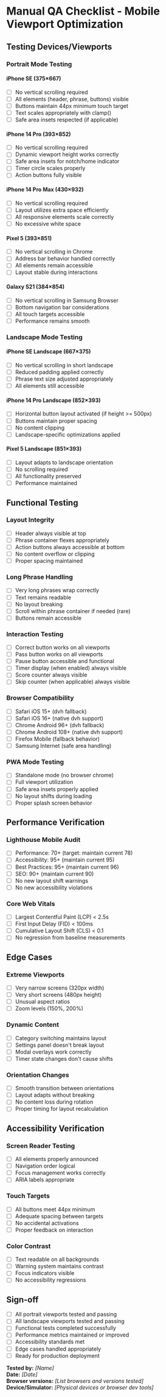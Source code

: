 # Manual QA Checklist - Mobile Viewport Optimization

## Testing Devices/Viewports

### Portrait Mode Testing

#### iPhone SE (375×667)
- [ ] No vertical scrolling required
- [ ] All elements (header, phrase, buttons) visible
- [ ] Buttons maintain 44px minimum touch target
- [ ] Text scales appropriately with clamp()
- [ ] Safe area insets respected (if applicable)

#### iPhone 14 Pro (393×852)
- [ ] No vertical scrolling required
- [ ] Dynamic viewport height works correctly
- [ ] Safe area insets for notch/home indicator
- [ ] Timer circle scales properly
- [ ] Action buttons fully visible

#### iPhone 14 Pro Max (430×932)
- [ ] No vertical scrolling required
- [ ] Layout utilizes extra space efficiently
- [ ] All responsive elements scale correctly
- [ ] No excessive white space

#### Pixel 5 (393×851)
- [ ] No vertical scrolling in Chrome
- [ ] Address bar behavior handled correctly
- [ ] All elements remain accessible
- [ ] Layout stable during interactions

#### Galaxy S21 (384×854)
- [ ] No vertical scrolling in Samsung Browser
- [ ] Bottom navigation bar considerations
- [ ] All touch targets accessible
- [ ] Performance remains smooth

### Landscape Mode Testing

#### iPhone SE Landscape (667×375)
- [ ] No vertical scrolling in short landscape
- [ ] Reduced padding applied correctly
- [ ] Phrase text size adjusted appropriately
- [ ] All elements still accessible

#### iPhone 14 Pro Landscape (852×393)
- [ ] Horizontal button layout activated (if height >= 500px)
- [ ] Buttons maintain proper spacing
- [ ] No content clipping
- [ ] Landscape-specific optimizations applied

#### Pixel 5 Landscape (851×393)
- [ ] Layout adapts to landscape orientation
- [ ] No scrolling required
- [ ] All functionality preserved
- [ ] Performance maintained

## Functional Testing

### Layout Integrity
- [ ] Header always visible at top
- [ ] Phrase container flexes appropriately
- [ ] Action buttons always accessible at bottom
- [ ] No content overflow or clipping
- [ ] Proper spacing maintained

### Long Phrase Handling
- [ ] Very long phrases wrap correctly
- [ ] Text remains readable
- [ ] No layout breaking
- [ ] Scroll within phrase container if needed (rare)
- [ ] Buttons remain accessible

### Interaction Testing
- [ ] Correct button works on all viewports
- [ ] Pass button works on all viewports
- [ ] Pause button accessible and functional
- [ ] Timer display (when enabled) always visible
- [ ] Score counter always visible
- [ ] Skip counter (when applicable) always visible

### Browser Compatibility
- [ ] Safari iOS 15+ (dvh fallback)
- [ ] Safari iOS 16+ (native dvh support)
- [ ] Chrome Android 96+ (dvh fallback)
- [ ] Chrome Android 108+ (native dvh support)
- [ ] Firefox Mobile (fallback behavior)
- [ ] Samsung Internet (safe area handling)

### PWA Mode Testing
- [ ] Standalone mode (no browser chrome)
- [ ] Full viewport utilization
- [ ] Safe area insets properly applied
- [ ] No layout shifts during loading
- [ ] Proper splash screen behavior

## Performance Verification

### Lighthouse Mobile Audit
- [ ] Performance: 70+ (target: maintain current 78)
- [ ] Accessibility: 95+ (maintain current 95)
- [ ] Best Practices: 95+ (maintain current 96)
- [ ] SEO: 90+ (maintain current 90)
- [ ] No new layout shift warnings
- [ ] No new accessibility violations

### Core Web Vitals
- [ ] Largest Contentful Paint (LCP) < 2.5s
- [ ] First Input Delay (FID) < 100ms
- [ ] Cumulative Layout Shift (CLS) < 0.1
- [ ] No regression from baseline measurements

## Edge Cases

### Extreme Viewports
- [ ] Very narrow screens (320px width)
- [ ] Very short screens (480px height)
- [ ] Unusual aspect ratios
- [ ] Zoom levels (150%, 200%)

### Dynamic Content
- [ ] Category switching maintains layout
- [ ] Settings panel doesn't break layout
- [ ] Modal overlays work correctly
- [ ] Timer state changes don't cause shifts

### Orientation Changes
- [ ] Smooth transition between orientations
- [ ] Layout adapts without breaking
- [ ] No content loss during rotation
- [ ] Proper timing for layout recalculation

## Accessibility Verification

### Screen Reader Testing
- [ ] All elements properly announced
- [ ] Navigation order logical
- [ ] Focus management works correctly
- [ ] ARIA labels appropriate

### Touch Targets
- [ ] All buttons meet 44px minimum
- [ ] Adequate spacing between targets
- [ ] No accidental activations
- [ ] Proper feedback on interaction

### Color Contrast
- [ ] Text readable on all backgrounds
- [ ] Warning system maintains contrast
- [ ] Focus indicators visible
- [ ] No accessibility regressions

## Sign-off

- [ ] All portrait viewports tested and passing
- [ ] All landscape viewports tested and passing
- [ ] Functional tests completed successfully
- [ ] Performance metrics maintained or improved
- [ ] Accessibility standards met
- [ ] Edge cases handled appropriately
- [ ] Ready for production deployment

**Tested by:** _[Name]_  
**Date:** _[Date]_  
**Browser versions:** _[List browsers and versions tested]_  
**Device/Simulator:** _[Physical devices or browser dev tools]_ 